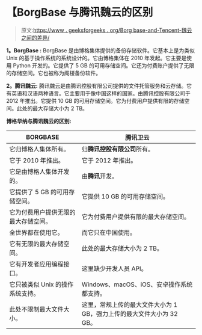 # 【BorgBase 与腾讯魏云的区别

> 原文:[https://www . geeksforgeeks . org/Borg base-and-Tencent-魏云之间的差异/](https://www.geeksforgeeks.org/difference-between-borgbase-and-tencent-weiyun/)

**1。BorgBase :**
BorgBase 是由博格集体提供的备份存储软件。它基本上是为类似 Unix 的基于操作系统的系统设计的。它由博格集体在 2010 年发起。它主要是使用 Python 开发的。它提供了 5 GB 的可用存储空间。它还为付费账户提供了无限的存储空间。它也被称为阁楼备份软件。

**2。腾讯魏云:**
腾讯魏云是由腾讯控股有限公司提供的文件托管服务和云存储。它有英语和汉语两种语言。它主要用于像中国这样的国家。由腾讯控股有限公司于 2012 年推出。它提供 10 GB 的可用存储空间。它为付费用户提供有限的存储空间。此处的最大存储大小为 2 TB。

**博格华纳与腾讯魏云的区别:**

<center>

| BORGBASE | 腾讯卫云 |
| --- | --- |
| 它归博格人集体所有。 | 归**腾讯控股有限公司**所有。 |
| 它于 2010 年推出。 | 它于 2012 年推出。 |
| 它是由博格人集体开发的。 | 由**腾讯**开发。 |
| 它提供了 5 GB 的可用存储空间。 | 它提供 10 GB 的可用存储空间。 |
| 它为付费用户提供无限的最大存储空间。 | 它为付费用户提供有限的最大存储空间。 |
| 全世界都在使用它。 | 而它只在中国使用。 |
| 它有无限的最大存储空间。 | 此处的最大存储大小为 2 TB。 |
| 它有开发者应用编程接口。 | 这里缺少开发人员 API。 |
| 它只被类似 Unix 的操作系统支持。 | Windows、macOS、iOS、安卓操作系统都支持。 |
| 此处不限制最大文件大小。 | 这里，常规上传的最大文件大小为 1 GB，强力上传的最大文件大小为 32 GB。 |

</center>